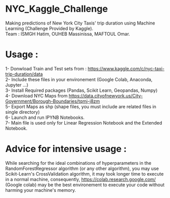 # NYC_Kaggle_Challenge
Making predictions of New York City Taxis' trip duration using Machine Learning (Challenge Provided by Kaggle). <br/>
Team : ISMGH Hatim, OUHEB Massinissa, MAFTOUL Omar. <br/>

# Usage : 
1- Donwload Train and Test sets from : https://www.kaggle.com/c/nyc-taxi-trip-duration/data <br/>
2- Include these files in your environement (Google Colab, Anaconda, Jupyter ...) <br/>
3- Install Required packages (Pandas, Scikit Learn, Geopandas, Numpy) <br/>
4- Download NYC Maps from https://data.cityofnewyork.us/City-Government/Borough-Boundaries/tqmj-j8zm <br/>
5- Export Maps as shp (shape files, you must include are related files in single directory) <br/>
6- Launch and run IPYNB Notebooks.<br/>
7- Main file is used only for Linear Regression Notebook and the Extended Notebook.

# Advice for intensive usage :
While searching for the ideal combinations of hyperparameters in the RandomForestRegressor algorithm (or any other algorithm), you may use Scikit-Learn's CrossValidation algorithm, it may took longer time to execute in a normal machine, consequently, 
https://colab.research.google.com/ (Google colab) may be the best environement to execute your code without harming your machine's memory.

